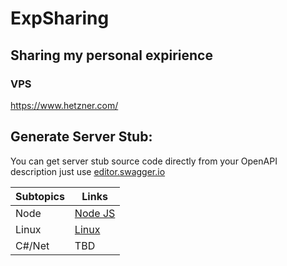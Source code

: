 # ExpSharing
## Sharing my personal expirience
### VPS
https://www.hetzner.com/
## Generate Server Stub:
You can get server stub source code directly from your OpenAPI description just use [editor.swagger.io](https://editor.swagger.io/)

| Subtopics | Links |
| ------ | ------ |
| Node | [Node JS](NodeJS/NodeJS.md) |
| Linux | [Linux](Linux/Linux.md) |
| C#/Net | TBD |
